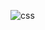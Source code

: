 
![css](https://user-images.githubusercontent.com/112645202/236073717-6746001f-18b1-4468-b31f-fd82e45e6c4a.png)



